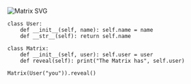 ![Matrix SVG](https://raw.githubusercontent.com/rodrigograca31/rodrigograca31/master/matrix.svg)

```
class User:
    def __init__(self, name): self.name = name
    def __str__(self): return self.name

class Matrix:
    def __init__(self, user): self.user = user
    def reveal(self): print("The Matrix has", self.user)

Matrix(User("you")).reveal()
```
